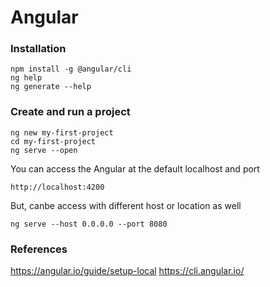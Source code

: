 # Angular

### Installation
```
npm install -g @angular/cli
ng help
ng generate --help
```

### Create and run a project
```
ng new my-first-project
cd my-first-project
ng serve --open
```

You can access the Angular at the default localhost and port
```
http://localhost:4200
```

But, canbe access with different host or location as well
```
ng serve --host 0.0.0.0 --port 8080
```

### References
https://angular.io/guide/setup-local
https://cli.angular.io/